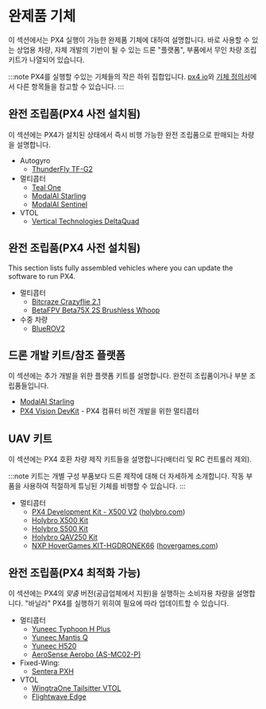 # 완제품 기체

이 섹션에서는 PX4 실행이 가능한 완제품 기체에 대하여 설명합니다. 바로 사용할 수 있는 상업용 차량, 자체 개발의 기반이 될 수 있는 드론 "플랫폼", 부품에서 무인 차량 조립 키트가 나열되어 있습니다.

:::note PX4를 실행할 수있는 기체들의 작은 하위 집합입니다. [px4 io](https://px4.io/ecosystem/commercial-systems/)와 [기체 정의서](../airframes/airframe_reference.md)에서 다른 항목들을 참고할 수 있습니다.
:::

## 완전 조립품(PX4 사전 설치됨)

이 섹션에는 PX4가 설치된 상태에서 즉시 비행 가능한 완전 조립품으로 판매되는 차량을 설명합니다.

- Autogyro
  - [ThunderFly TF-G2](https://www.thunderfly.cz/tf-g2.html)
- 멀티콥터
  - [Teal One](https://tealdrones.com/teal-one/)
  - [ModalAI Starling](../complete_vehicles/modalai_starling.md)
  - [ModalAI Sentinel](https://www.modalai.com/sentinel)
- VTOL
  - [Vertical Technologies DeltaQuad](https://px4.io/portfolio/deltaquad-vtol/)

## 완전 조립품(PX4 사전 설치됨)

This section lists fully assembled vehicles where you can update the software to run PX4.

- 멀티콥터
  - [Bitcraze Crazyflie 2.1](../complete_vehicles/crazyflie21.md)
  - [BetaFPV Beta75X 2S Brushless Whoop](../complete_vehicles/betafpv_beta75x.md)
- 수중 차량
  - [BlueROV2](../frames_sub/bluerov2.md)

## 드론 개발 키트/참조 플랫폼

이 섹션에는 추가 개발을 위한 플랫폼 키트를 설명합니다. 완전히 조립품이거나 부분 조립품들입니다.

- [ModalAI Starling](../complete_vehicles/modalai_starling.md)
- [PX4 Vision DevKit](../complete_vehicles/px4_vision_kit.md) - PX4 컴퓨터 비전 개발을 위한 멀티콥터

## UAV 키트

이 섹션에는 PX4 호환 차량 제작 키트들을 설명합니다(배터리 및 RC 컨트롤러 제외).

:::note
키트는 개별 구성 부품보다 드론 제작에 대해 더 자세하게 소개합니다.
작동 부품을 사용하여 적절하게 튜닝된 기체를 비행할 수 있습니다.
:::

- 멀티콥터
  - [PX4 Development Kit - X500 V2](https://holybro.com/collections/x500-kits) ([holybro.com](https://holybro.com/))
  - [Holybro X500 Kit](../frames_multicopter/holybro_x500_pixhawk4.md)
  - [Holybro S500 Kit](../frames_multicopter/holybro_s500_v2_pixhawk4.md)
  - [Holybro QAV250 Kit](../frames_multicopter/holybro_qav250_pixhawk4_mini.md)
  - [NXP HoverGames KIT-HGDRONEK66](https://www.nxp.com/KIT-HGDRONEK66) ([hovergames.com](https://www.hovergames.com/))

## 완전 조립품(PX4 최적화 가능)

이 섹션에는 PX4의 *맞춤* 버전(공급업체에서 지원)을 실행하는 소비자용 차량을 설명합니다. "바닐라" PX4를 실행하기 위히여 필요에 따라 업데이트할 수 있습니다.

- 멀티콥터
  - [Yuneec Typhoon H Plus](https://us.yuneec.com/typhoon-h-plus/)
  - [Yuneec Mantis Q](https://px4.io/portfolio/yuneec-mantis-q/)
  - [Yuneec H520](https://px4.io/portfolio/yuneec-h520-hexacopter/)
  - [AeroSense Aerobo (AS-MC02-P)](https://px4.io/portfolio/aerosense-aerobo/)
- Fixed-Wing:
  - [Sentera PXH](https://sentera.com/products/fieldcapture/ag-drones/phx/)
- VTOL
  - [WingtraOne Tailsitter VTOL](https://px4.io/portfolio/wingtraone-tailsitter-vtol/)
  - [Flightwave Edge](https://px4.io/portfolio/flywave-edge/)

